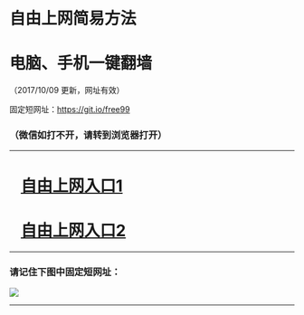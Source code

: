 ﻿# 自由上网简易方法

# 电脑、手机一键翻墙

（2017/10/09 更新，网址有效）

固定短网址：https://git.io/free99

### （微信如打不开，请转到浏览器打开）


***





# &nbsp;&nbsp; <a href="http://ft612013557.fwq-tz-1001.info/fwqtz01.html?t=100900117209 " target="_blank">自由上网入口1</a>
# &nbsp;&nbsp; <a href="http://ft2658132270.fwq-tz-1002.info/fwqtz02.html?t=100900168 " target="_blank">自由上网入口2</a>
***

### 请记住下图中固定短网址：

<img src="https://s3-us-west-2.amazonaws.com/fwq-1001/yjfq-20170905okok.png" /> 


***

